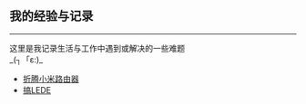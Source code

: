 ## 我的经验与记录
---
这里是我记录生活与工作中遇到或解决的一些难题  
\_\(┐「ε:\)\_

+ [折腾小米路由器](https://github.com/BoringCat/MyLog/tree/master/MiRother)  
+ [搞LEDE](https://github.com/BoringCat/MyLog/tree/master/LEDE)

